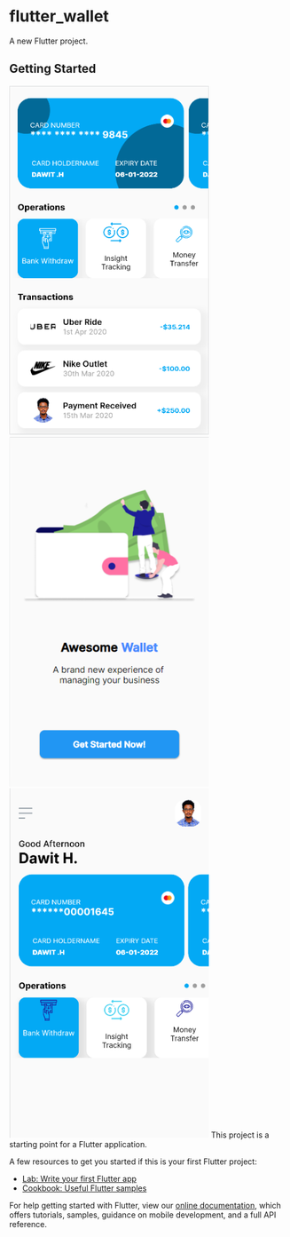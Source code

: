 # flutter_wallet

A new Flutter project.

## Getting Started
<img src="https://github.com/Dawith305/Flutter-Wallet-App/blob/main/wallet_app_sc2.PNG" width="360" height="630"> <img src="https://github.com/Dawith305/Flutter-Wallet-App/blob/main/greeting_sc3.PNG" width="360" height="630"> <img src="https://github.com/Dawith305/flutter-wallet-app/blob/main/wallet_app_screenshot.PNG" width="360" height="630">
This project is a starting point for a Flutter application.


A few resources to get you started if this is your first Flutter project:

- [Lab: Write your first Flutter app](https://flutter.dev/docs/get-started/codelab)
- [Cookbook: Useful Flutter samples](https://flutter.dev/docs/cookbook)

For help getting started with Flutter, view our
[online documentation](https://flutter.dev/docs), which offers tutorials,
samples, guidance on mobile development, and a full API reference.
